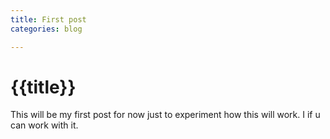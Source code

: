 ```yaml
---
title: First post 
categories: blog

---
```


# {{title}}

This will be my first post for now just to experiment how this will work. I if u can work with it.

